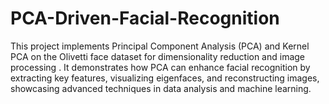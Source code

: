 # PCA-Driven-Facial-Recognition
This project implements Principal Component Analysis (PCA) and Kernel PCA on the Olivetti face dataset for dimensionality reduction and image processing . It demonstrates how PCA can enhance facial recognition by extracting key features, visualizing eigenfaces, and reconstructing images, showcasing advanced techniques in data analysis and machine learning.
